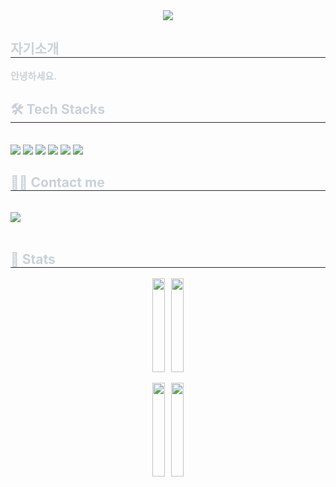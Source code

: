 <div style="width: 100%; display: flex; justify-content: center;">
  <img src="https://capsule-render.vercel.app/api?type=waving&color=0:000000,100:463c8c&height=200&text=hamsteak1488&animation=fadeIn&fontColor=ffffff&fontSize=40" />
</div>
<div style="text-align: left;"> 
  <h2 style="border-bottom: 1px solid #21262d; color: #c9d1d9;"> 자기소개 </h2>  
  <div style="font-weight: 700; font-size: 15px; text-align: left; color: #c9d1d9;"> 안녕하세요. </div> 
</div>
<div style="text-align: left;">
  <h2 style="border-bottom: 1px solid #21262d; color: #c9d1d9;"> 🛠️ Tech Stacks </h2>
  <br> 
  <div style="margin: ; text-align: left; text-align: left;">
    <img src="https://img.shields.io/badge/Java-ED8B00?style=for-the-badge&logo=openjdk&logoColor=white">
    <img src="https://img.shields.io/badge/C++-00599C?style=for-the-badge&logo=C%2B%2B&logoColor=white">
    <img src="https://img.shields.io/badge/Spring Boot-6DB33F?style=for-the-badge&logo=Spring Boot&logoColor=white">
    <img src="https://img.shields.io/badge/MySQL-4479A1?style=for-the-badge&logo=MySQL&logoColor=white">
    <img src="https://img.shields.io/badge/Jenkins-D24939?style=for-the-badge&logo=Jenkins&logoColor=white">
    <img src="https://img.shields.io/badge/Docker-2496ED?style=for-the-badge&logo=Docker&logoColor=white">
  </div>
</div>
<div style="text-align: left;">
  <h2 style="border-bottom: 1px solid #21262d; color: #c9d1d9;"> 🧑‍💻 Contact me </h2> <br> 
  <div style="text-align: left;">
    <a href=>
      <img src="https://img.shields.io/badge/Velog-20C997?style=for-the-badge&logo=Velog&logoColor=white&link=">
    </a>
  </div>
  <br> 
</div>

<div style="display: flex; flex-direction: column;">
  <h2 style="border-bottom: 1px solid #21262d; color: #c9d1d9;">
    🏅 Stats
  </h2>

  <div style="height: 150px; display: flex; justify-content: center;">
    <div style="width: 100%; height: 100%; margin-right: 1%; display: flex; justify-content: right;">
      <a style="height: 100%; " href="https://github.com/hamsteak1488">
        <img style="height: 100%;" src="https://github-readme-stats.vercel.app/api?username=hamsteak1488&bg_color=60,000000,463c8c&title_color=ffffff&text_color=ffffff"/>
      </a>
    </div>
    <div style="width: 100%; height: 100%; margin-left: 1%; display: flex; justify-content: left;">
      <a style="height: 100%;" href="https://github.com/hamsteak1488">
        <img style="height: 100%;" src="https://github-readme-stats.vercel.app/api/top-langs/?username=hamsteak1488&layout=compact&bg_color=60,000000,463c8c&title_color=ffffff&text_color=ffffff"/>
      </a>
    </div>
  </div>

  <br>

  <div style="height: 150px; display: flex; justify-content: center;">
    <div style="width: 100%; height: 100%; margin-right: 1%; display: flex; justify-content: right;">
      <a style="height: 100%;" href="https://solved.ac/profile/woals1488">
      <img style="height: 100%;" src="https://mazassumnida.wtf/api/v2/generate_badge?boj=woals1488"/>
    </a>
    </div>
    <div style="width: 100%; height: 100%; margin-left: 1%; display: flex; justify-content: left;">
      <a style="height: 100%;" href="https://solved.ac/profile/woals1488">
      <img style="height: 100%;" src="https://mazandi.herokuapp.com/api?handle=woals1488&theme=dark"/>
    </a>
    </div>
  </div>
</div>
